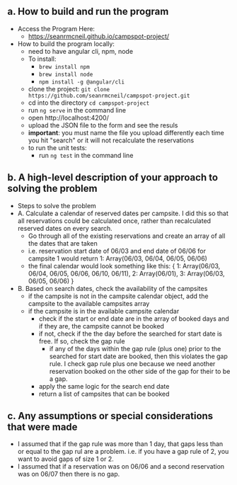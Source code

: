 ##  a. How to build and run the program
- Access the Program Here:
  - https://seanrmcneil.github.io/campspot-project/
- How to build the program locally:
  - need to have angular cli, npm, node
  - To install:
    - `brew install npm`
    - `brew install node`
    - `npm install -g @angular/cli`
  - clone the project: `git clone https://github.com/seanrmcneil/campspot-project.git`
  - cd into the directory `cd campspot-project`
  - run `ng serve` in the command line
  - open http://localhost:4200/
  - upload the JSON file to the form and see the resuls
  - **important**: you must name the file you upload differently each time you hit "search" or it will not recalculate the reservations
  - to run the unit tests:
    - run `ng test` in the command line

## b. A high-level description of your approach to solving the problem
- Steps to solve the problem
- A. Calculate a calendar of reserved dates per campsite. I did this so that all reservations could be calculated once, rather than recalculated reserved dates on every search.
  - Go through all of the existing reservations and create an array of all the dates that are taken
  - i.e. reservation start date of 06/03 and end date of 06/06 for campsite 1 would return 1: Array(06/03, 06/04, 06/05, 06/06)
  - the final calendar would look something like this: 
  { 1: Array(06/03, 06/04, 06/05, 06/06, 06/10, 06/11),
    2: Array(06/01),
    3: Array(06/03, 06/05, 06/06)
    }
- B. Based on search dates, check the availability of the campsites
  - if the campsite is not in the campsite calendar object, add the campsite to the available campsites array
  - if the campsite is in the available campsite calendar
    - check if the start or end date are in the array of booked days and if they are, the campsite cannot be booked
    - if not, check if the the day before the searched for start date is free. If so, check the gap rule
      - if any of the days within the gap rule (plus one) prior to the searched for start date are booked, then this violates the gap rule. I check gap rule plus one because we need another reservation booked on the other side of the gap for their to be a gap.
    - apply the same logic for the search end date
    - return a list of campsites that can be booked
     

## c. Any assumptions or special considerations that were made
- I assumed that if the gap rule was more than 1 day, that gaps less than or equal to the gap rul are a problem. i.e. if you have a gap rule of 2, you want to avoid gaps of size 1 or 2. 
- I assumed that if a reservation was on 06/06 and a second reservation was on 06/07 then there is no gap.

